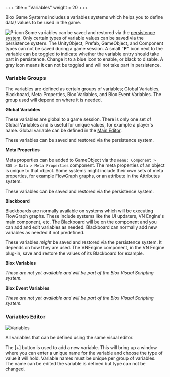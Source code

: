 +++
title = "Variables"
weight = 20
+++

Blox Game Systems includes a variables systems which helps you to define data/ values to be used in the game.

![P-icon](/images/vars/01.png?classes=inline,border) Some variables can be saved and restored via the [persistence system](/bgs/bgs-mained/bgs-mained-main/#persistence). Only certain types of variable values can be saved via the persistence system. The UnityObject, Prefab, GameObject, and Component types can not be saved during a game session. A small **"P"** icon next to the variable can be toggled to indicate whether the variable entry should take part in persistence. Change it to a blue icon to enable, or black to disable. A gray icon means it can not be toggled and will not take part in persistence.

### Variable Groups

The variables are defined as certain groups of variables; Global Variables, Blackboard, Meta Properties, Blox Variables, and Blox Event Variables. The group used will depend on where it is needed.

**Global Variables**

These variables are global to a game session. There is only one set of Global Variables and is useful for unique values, for example a player's name. Global variable can be defined in the [Main Editor](/bgs/bgs-mained/bgs-mained-main/#global-variables).

These variables can be saved and restored via the persistence system.

**Meta Properties**

Meta properties can be added to GameObject via the `menu: Component > BGS > Data > Meta Properties` component. The meta properties of an object is unique to that object. Some systems might include their own sets of meta properties, for example FlowGraph graphs, or an attribute in the Attributes system.

These variables can be saved and restored via the persistence system.

**Blackboard**

Blackboards are normally available on systems which will be executing FlowGraph graphs. These include systems like the UI updaters, VN Engine's main component, etc. The Blackboard will be on the component and you can add and edit variables as needed. Blackboard can normally add new variables as needed if not predefined.

These variables *might* be saved and restored via the persistence system. It depends on how they are used. The VNEngine component, in the VN Engine plug-in, save and restore the values of its Blackboard for example.

**Blox Variables**

_These are not yet available and will be part of the Blox Visual Scripting system._

**Blox Event Variables**

_These are not yet available and will be part of the Blox Visual Scripting system._

### Variables Editor

![Variables](/images/vars/00.png?height=100px&classes=border,shadow)

All variables that can be defined using the same visual editor. 

The [+] button is used to add a new variable. This will bring up a window where you can enter a unique name for the variable and choose the type of value it will hold. Variable names must be unique per group of variables. The name can be edited the variable is defined but type can not be changed.


 
